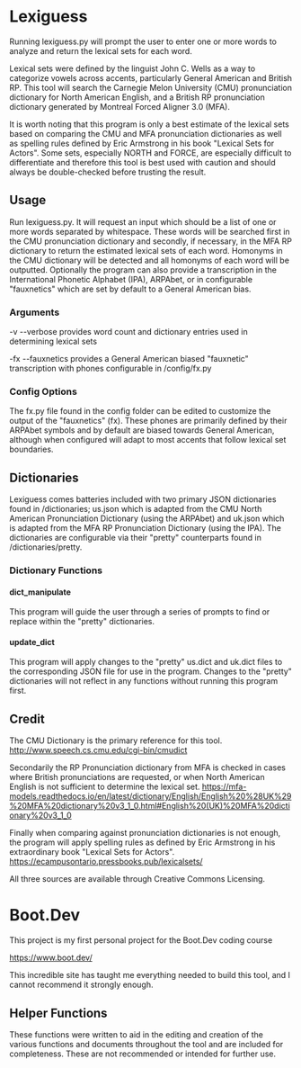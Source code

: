 # Lexiguess

Running lexiguess.py will prompt the user to enter one or more words to analyze and return the lexical sets for each word.

Lexical sets were defined by the linguist John C. Wells as a way to categorize vowels across accents, particularly General American and British RP. This tool will search the Carnegie Melon University (CMU) pronunciation dictionary for North American English, and a British RP pronunciation dictionary generated by Montreal Forced Aligner 3.0 (MFA).

It is worth noting that this program is only a best estimate of the lexical sets based on comparing the CMU and MFA pronunciation dictionaries as well as spelling rules defined by Eric Armstrong in his book "Lexical Sets for Actors". Some sets, especially NORTH and FORCE, are especially difficult to differentiate and therefore this tool is best used with caution and should always be double-checked before trusting the result.

## Usage

Run lexiguess.py. It will request an input which should be a list of one or more words separated by whitespace. These words will be searched first in the CMU pronunciation dictionary and secondly, if necessary, in the MFA RP dictionary to return the estimated lexical sets of each word. Homonyms in the CMU dictionary will be detected and all homonyms of each word will be outputted. Optionally the program can also provide a transcription in the International Phonetic Alphabet (IPA), ARPAbet, or in configurable "fauxnetics" which are set by default to a General American bias.

### Arguments

-v --verbose provides word count and dictionary entries used in determining lexical sets

-fx --fauxnetics provides a General American biased "fauxnetic" transcription with phones configurable in /config/fx.py

### Config Options

The fx.py file found in the config folder can be edited to customize the output of the "fauxnetics" (fx). These phones are primarily defined by their ARPAbet symbols and by default are biased towards General American, although when configured will adapt to most accents that follow lexical set boundaries.

## Dictionaries

Lexiguess comes batteries included with two primary JSON dictionaries found in /dictionaries; us.json which is adapted from the CMU North American Pronunciation Dictionary (using the ARPAbet) and uk.json which is adapted from the MFA RP Pronunciation Dictionary (using the IPA). The dictionaries are configurable via their "pretty" counterparts found in /dictionaries/pretty.

### Dictionary Functions

#### dict_manipulate

This program will guide the user through a series of prompts to find or replace within the "pretty" dictionaries.

#### update_dict

This program will apply changes to the "pretty" us.dict and uk.dict files to the corresponding JSON file for use in the program. Changes to the "pretty" dictionaries will not reflect in any functions without running this program first.

## Credit

The CMU Dictionary is the primary reference for this tool.
http://www.speech.cs.cmu.edu/cgi-bin/cmudict

Secondarily the RP Pronunciation dictionary from MFA is checked in cases where British pronunciations are requested, or when North American English is not sufficient to determine the lexical set.
https://mfa-models.readthedocs.io/en/latest/dictionary/English/English%20%28UK%29%20MFA%20dictionary%20v3_1_0.html#English%20(UK)%20MFA%20dictionary%20v3_1_0

Finally when comparing against pronunciation dictionaries is not enough, the program will apply spelling rules as defined by Eric Armstrong in his extraordinary book "Lexical Sets for Actors".
https://ecampusontario.pressbooks.pub/lexicalsets/

All three sources are available through Creative Commons Licensing.

# Boot.Dev

This project is my first personal project for the Boot.Dev coding course

https://www.boot.dev/

This incredible site has taught me everything needed to build this tool, and I cannot recommend it strongly enough.

## Helper Functions

These functions were written to aid in the editing and creation of the various functions and documents throughout the tool and are included for completeness. These are not recommended or intended for further use.
